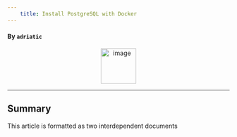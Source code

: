 ```yaml
---
    title: Install PostgreSQL with Docker
---
```


#### By `adriatic`

<p align=center width=100%>
<img width="80" alt="image" src="https://github.com/adriatic/screenshots/assets/2712405/79af438d-ea2f-4d04-852d-4cd8d2d9ad9b">
</p>

___
## Summary

This article is formatted as two interdependent documents